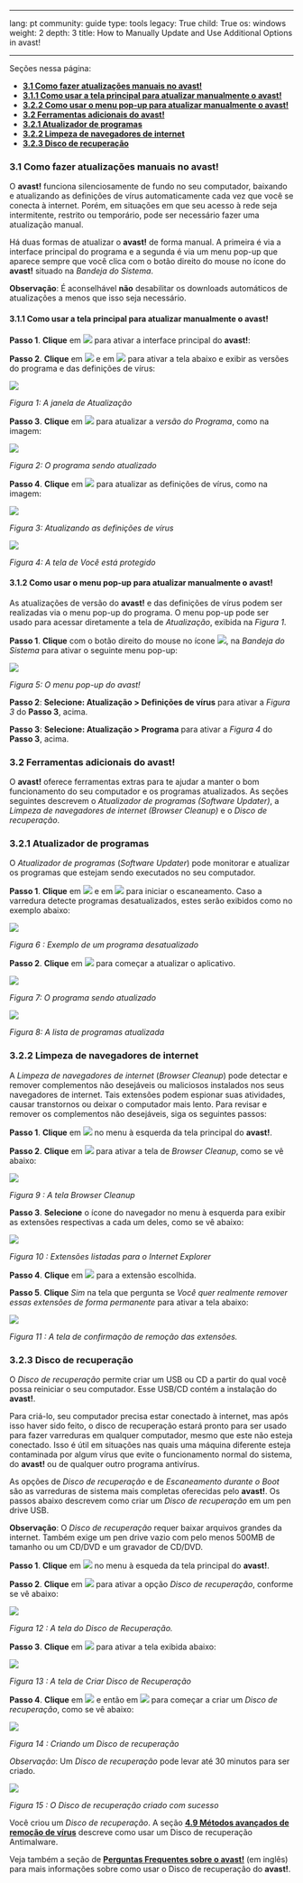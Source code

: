 

---

lang: pt
community: guide
type: tools
legacy: True
child: True
os: windows
weight: 2
depth: 3
title: How to Manually Update and Use Additional Options in avast!

---

Seções nessa página:

- [**3.1 Como fazer atualizações manuais no avast!**](#3.1)
 - [**3.1.1 Como usar a tela principal para atualizar manualmente o avast!**](#3.1.1)
 - [**3.2.2 Como usar o menu pop-up para atualizar manualmente o avast!**](#3.1.2)
- [**3.2 Ferramentas adicionais do avast!**](#3.2)
 - [**3.2.1 Atualizador de programas**](#3.2.1)
 - [**3.2.2 Limpeza de navegadores de internet**](#3.2.2)
 - [**3.2.3 Disco de recuperação**](#3.2.3)




<a name="3.1"></a>
### 3.1 Como fazer atualizações manuais no avast! ###

O **avast!** funciona silenciosamente de fundo no seu computador, baixando e atualizando as definições de vírus automaticamente cada vez que você se conecta à internet. Porém, em situações em que seu acesso à rede seja intermitente, restrito ou temporário, pode ser necessário fazer uma atualização manual.

Há duas formas de atualizar o **avast!** de forma manual. A primeira é via a interface principal do programa e a segunda é via um menu pop-up que aparece sempre que você clica com o botão direito do mouse no ícone do **avast!** situado na *Bandeja do Sistema*. 

**Observação**:  É aconselhável **não** desabilitar os downloads automáticos de atualizações a menos que isso seja necessário.

 
<a name="3.1.1"></a>
#### 3.1.1 Como usar a tela principal para atualizar manualmente o avast! ####

**Passo 1**. **Clique** em ![](/sbox/screen/avast-pt/22.png) para ativar a interface principal do **avast!**:

**Passo 2**. **Clique** em ![](/sbox/screen/avast-pt/18.png) e em ![](/sbox/screen/avast-pt/20.png) para ativar a tela abaixo e exibir as versões do programa e das definições de vírus:

![](/sbox/screen/avast-pt/24.png)

*Figura 1: A janela de Atualização*

**Passo 3**. **Clique** em ![](/sbox/screen/avast-pt/25.png) para atualizar a *versão do Programa*, como na imagem:

![](/sbox/screen/avast-pt/27.png)

*Figura 2: O programa sendo atualizado*

**Passo 4**. **Clique** em ![](/sbox/screen/avast-pt/25.png) para atualizar as definições de vírus, como na imagem:

![](/sbox/screen/avast-pt/26.png)

*Figura 3: Atualizando as definições de vírus*

![](/sbox/screen/avast-pt/23.png)

*Figura 4: A tela de Você está protegido*


<a name="3.1.2"></a>
#### 3.1.2 Como usar o menu pop-up para atualizar manualmente o avast! ####

As atualizações de versão do **avast!** e das definições de vírus podem ser realizadas via o menu pop-up do programa. O menu pop-up pode ser usado para acessar diretamente a tela de *Atualização*, exibida na *Figura 1*.

**Passo 1**. **Clique** com o botão direito do mouse no ícone ![](/sbox/screen/avast-pt/22.png), na *Bandeja do Sistema* para ativar o seguinte menu pop-up:

![](/sbox/screen/avast-pt/28.png)

*Figura 5: O menu pop-up do avast!*

**Passo 2**: **Selecione: Atualização > Definições de vírus** para ativar a *Figura 3* do **Passo 3**, acima.

**Passo 3**: **Selecione: Atualização > Programa** para ativar a *Figura 4* do **Passo 3**, acima. 


<a name="3.2"></a>
### 3.2 Ferramentas adicionais do avast! ###

O **avast!** oferece ferramentas extras para te ajudar a manter o bom funcionamento do seu computador e os programas atualizados. As seções seguintes descrevem o *Atualizador de programas (Software Updater)*, a *Limpeza de navegadores de internet (Browser Cleanup)* e o *Disco de recuperação*.


<a name="3.2.1"></a>
### 3.2.1 Atualizador de programas ###

O *Atualizador de programas* (*Software Updater*) pode monitorar e atualizar os programas que estejam sendo executados no seu computador.

**Passo 1**. **Clique** em ![](/sbox/screen/avast-pt/57.png) e em ![](/sbox/screen/avast-pt/104.png) para iniciar o escaneamento. Caso a varredura detecte programas desatualizados, estes serão exibidos como no exemplo abaixo:

![](/sbox/screen/avast-pt/105.png)

*Figura 6 : Exemplo de um programa desatualizado*

**Passo 2**. **Clique** em ![](/sbox/screen/avast-pt/40.png) para começar a atualizar o aplicativo.

![](/sbox/screen/avast-pt/38.png)

*Figura 7: O programa sendo atualizado*

![](/sbox/screen/avast-pt/106.png)

*Figura 8: A lista de programas atualizada*


<a name="3.2.2"></a>
### 3.2.2 Limpeza de navegadores de internet ###

A *Limpeza de navegadores de internet* (*Browser Cleanup*) pode detectar e remover complementos não desejáveis ou maliciosos instalados nos seus navegadores de internet. Tais extensões podem espionar suas atividades, causar transtornos ou deixar o computador mais lento. Para revisar e remover os complementos não desejáveis, siga os seguintes passos:

**Passo 1**. **Clique** em ![](/sbox/screen/avast-pt/35.png) no menu à esquerda da tela principal do **avast!**.

**Passo 2**. **Clique** em ![](/sbox/screen/avast-pt/41.png) para ativar a tela de *Browser Cleanup*, como se vê abaixo:

![](/sbox/screen/avast-pt/42.png)

*Figura 9 : A tela Browser Cleanup*

**Passo 3**. **Selecione** o ícone do navegador no menu à esquerda para exibir as extensões respectivas a cada um deles, como se vê abaixo:

![](/sbox/screen/avast-pt/44.png)

*Figura 10 : Extensões listadas para o Internet Explorer*

**Passo 4**. **Clique** em ![](/sbox/screen/avast-pt/45.png) para a extensão escolhida.

**Passo 5**. **Clique** *Sim* na tela que pergunta se *Você quer realmente remover essas extensões de forma permanente* para ativar a tela abaixo:

![](/sbox/screen/avast-pt/46.png)

*Figura 11 : A tela de confirmação de remoção das extensões.*


<a name="3.2.3"></a>
### 3.2.3 Disco de recuperação ###

O *Disco de recuperação* permite criar um USB ou CD a partir do qual você possa reiniciar o seu computador. Esse USB/CD contém a instalação do **avast!**.

Para criá-lo, seu computador precisa estar conectado à internet, mas após isso haver sido feito, o disco de recuperação estará pronto para ser usado para fazer varreduras em qualquer computador, mesmo que este não esteja conectado. Isso é útil em situações nas quais uma máquina diferente esteja contaminada por algum vírus que evite o funcionamento normal do sistema, do **avast!** ou de qualquer outro programa antivírus.

As opções de *Disco de recuperação* e de *Escaneamento durante o Boot* são as varreduras de sistema mais completas oferecidas pelo **avast!**. Os passos abaixo descrevem como criar um *Disco de recuperação* em um pen drive USB.

**Observação**: O *Disco de recuperação* requer baixar arquivos grandes da internet. Também exige um pen drive vazio com pelo menos 500MB de tamanho ou um CD/DVD e um gravador de CD/DVD.

**Passo 1**. **Clique** em ![](/sbox/screen/avast-pt/35.png) no menu à esqueda da tela principal do **avast!**.

**Passo 2**. **Clique** em ![](/sbox/screen/avast-pt/47.png) para ativar a opção *Disco de recuperação*, conforme se vê abaixo:

![](/sbox/screen/avast-pt/48.png)

*Figura 12 : A tela do Disco de Recuperação.*

**Passo 3**. **Clique** em ![](/sbox/screen/avast-pt/49.png) para ativar a tela exibida abaixo:

![](/sbox/screen/avast-pt/50.png)

*Figura 13 : A tela de Criar Disco de Recuperação*

**Passo 4**. **Clique** em ![](/sbox/screen/avast-pt/51.png) e então em ![](/sbox/screen/avast-pt/53.png) para começar a criar um *Disco de recuperação*, como se vê abaixo:

![](/sbox/screen/avast-pt/54.png)

*Figura 14 : Criando um Disco de recuperação*

*Observação*: Um *Disco de recuperação* pode levar até 30 minutos para ser criado.

![](/sbox/screen/avast-pt/55.png)

*Figura 15 : O Disco de recuperação criado com sucesso*

Você criou um *Disco de recuperação*. A seção [**4.9 Métodos avançados de remoção de vírus**](/pt/dealingwithviruses#4.9) descreve como usar um Disco de recuperação Antimalware.

Veja também a seção de [**Perguntas Frequentes sobre o avast!**](http://www.avast.com/faq.php?article=AVKB114#articleContent) (em inglês) para mais informações sobre como usar o Disco de recuperação do **avast!**.

